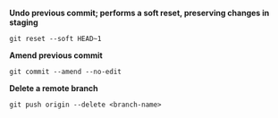 
**Undo previous commit; performs a soft reset, preserving changes in staging**

```
git reset --soft HEAD~1
```

**Amend previous commit**

```
git commit --amend --no-edit
```

**Delete a remote branch**

```
git push origin --delete <branch-name>
```
